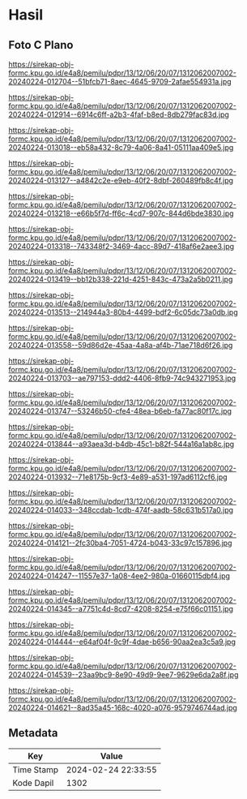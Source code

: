 # Hasil

## Foto C Plano

https://sirekap-obj-formc.kpu.go.id/e4a8/pemilu/pdpr/13/12/06/20/07/1312062007002-20240224-012704--51bfcb71-8aec-4645-9709-2afae554931a.jpg

https://sirekap-obj-formc.kpu.go.id/e4a8/pemilu/pdpr/13/12/06/20/07/1312062007002-20240224-012914--6914c6ff-a2b3-4faf-b8ed-8db279fac83d.jpg

https://sirekap-obj-formc.kpu.go.id/e4a8/pemilu/pdpr/13/12/06/20/07/1312062007002-20240224-013018--eb58a432-8c79-4a06-8a41-05111aa409e5.jpg

https://sirekap-obj-formc.kpu.go.id/e4a8/pemilu/pdpr/13/12/06/20/07/1312062007002-20240224-013127--a4842c2e-e9eb-40f2-8dbf-260489fb8c4f.jpg

https://sirekap-obj-formc.kpu.go.id/e4a8/pemilu/pdpr/13/12/06/20/07/1312062007002-20240224-013218--e66b5f7d-ff6c-4cd7-907c-844d6bde3830.jpg

https://sirekap-obj-formc.kpu.go.id/e4a8/pemilu/pdpr/13/12/06/20/07/1312062007002-20240224-013318--743348f2-3469-4acc-89d7-418af6e2aee3.jpg

https://sirekap-obj-formc.kpu.go.id/e4a8/pemilu/pdpr/13/12/06/20/07/1312062007002-20240224-013419--bb12b338-221d-4251-843c-473a2a5b0211.jpg

https://sirekap-obj-formc.kpu.go.id/e4a8/pemilu/pdpr/13/12/06/20/07/1312062007002-20240224-013513--214944a3-80b4-4499-bdf2-6c05dc73a0db.jpg

https://sirekap-obj-formc.kpu.go.id/e4a8/pemilu/pdpr/13/12/06/20/07/1312062007002-20240224-013558--59d86d2e-45aa-4a8a-af4b-71ae718d6f26.jpg

https://sirekap-obj-formc.kpu.go.id/e4a8/pemilu/pdpr/13/12/06/20/07/1312062007002-20240224-013703--ae797153-ddd2-4406-8fb9-74c943271953.jpg

https://sirekap-obj-formc.kpu.go.id/e4a8/pemilu/pdpr/13/12/06/20/07/1312062007002-20240224-013747--53246b50-cfe4-48ea-b6eb-fa77ac80f17c.jpg

https://sirekap-obj-formc.kpu.go.id/e4a8/pemilu/pdpr/13/12/06/20/07/1312062007002-20240224-013844--a93aea3d-b4db-45c1-b82f-544a16a1ab8c.jpg

https://sirekap-obj-formc.kpu.go.id/e4a8/pemilu/pdpr/13/12/06/20/07/1312062007002-20240224-013932--71e8175b-9cf3-4e89-a531-197ad6112cf6.jpg

https://sirekap-obj-formc.kpu.go.id/e4a8/pemilu/pdpr/13/12/06/20/07/1312062007002-20240224-014033--348ccdab-1cdb-474f-aadb-58c631b517a0.jpg

https://sirekap-obj-formc.kpu.go.id/e4a8/pemilu/pdpr/13/12/06/20/07/1312062007002-20240224-014121--2fc30ba4-7051-4724-b043-33c97c157896.jpg

https://sirekap-obj-formc.kpu.go.id/e4a8/pemilu/pdpr/13/12/06/20/07/1312062007002-20240224-014247--11557e37-1a08-4ee2-980a-01660115dbf4.jpg

https://sirekap-obj-formc.kpu.go.id/e4a8/pemilu/pdpr/13/12/06/20/07/1312062007002-20240224-014345--a7751c4d-8cd7-4208-8254-e75f66c01151.jpg

https://sirekap-obj-formc.kpu.go.id/e4a8/pemilu/pdpr/13/12/06/20/07/1312062007002-20240224-014444--e64af04f-9c9f-4dae-b656-90aa2ea3c5a9.jpg

https://sirekap-obj-formc.kpu.go.id/e4a8/pemilu/pdpr/13/12/06/20/07/1312062007002-20240224-014539--23aa9bc9-8e90-49d9-9ee7-9629e6da2a8f.jpg

https://sirekap-obj-formc.kpu.go.id/e4a8/pemilu/pdpr/13/12/06/20/07/1312062007002-20240224-014621--8ad35a45-168c-4020-a076-9579746744ad.jpg


## Metadata

| Key        | Value               |
| ---------- | ------------------- |
| Time Stamp | 2024-02-24 22:33:55 |
| Kode Dapil | 1302                |



